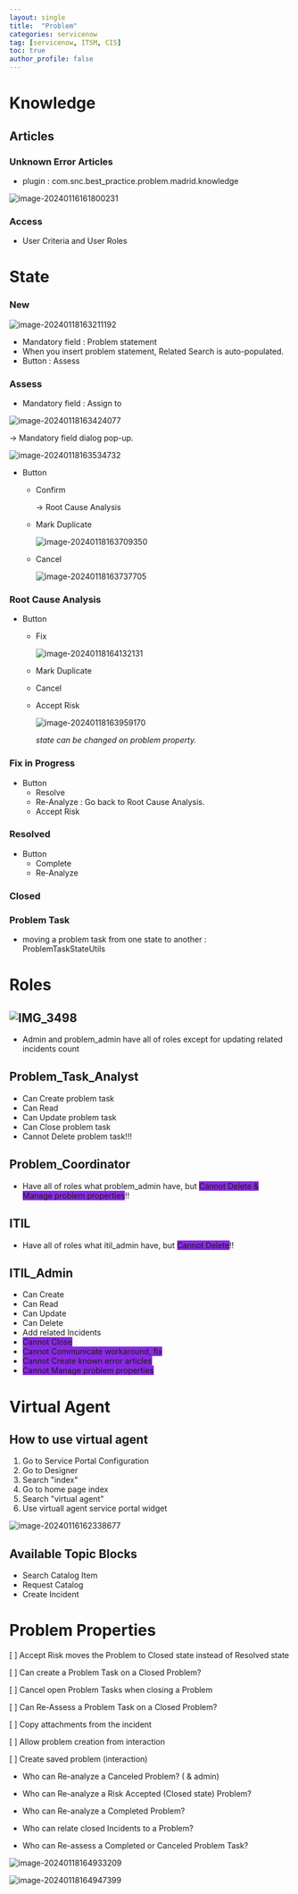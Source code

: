 ```yaml
---
layout: single
title:  "Problem"
categories: servicenow
tag: [servicenow, ITSM, CIS]
toc: true
author_profile: false
---
```


# Knowledge
## Articles
### Unknown Error Articles
- plugin : com.snc.best_practice.problem.madrid.knowledge

![image-20240116161800231](https://github.com/Moon-NaRi/Moon-Nari.github.io/blob/611c332dcb52e6037b4f0adf9b8e9d5fb4315677/images/2024-01-16-servicenow1/image-20240116161800231.png?raw=true)

### Access
- User Criteria and User Roles

# State
### New

![image-20240118163211192](https://github.com/Moon-NaRi/Moon-Nari.github.io/blob/81f188fe28c5ef0fa91f97e9e36cc6416f562ded/images/2024-01-16-servicenow1/image-20240118163211192.png?raw=true)

- Mandatory field : Problem statement
- When you insert problem statement, Related Search is auto-populated.
- Button : Assess



### Assess

- Mandatory field : Assign to

![image-20240118163424077](https://github.com/Moon-NaRi/Moon-Nari.github.io/blob/81f188fe28c5ef0fa91f97e9e36cc6416f562ded/images/2024-01-16-servicenow1/image-20240118163424077.png?raw=true)

 → Mandatory field dialog pop-up.

![image-20240118163534732](https://github.com/Moon-NaRi/Moon-Nari.github.io/blob/81f188fe28c5ef0fa91f97e9e36cc6416f562ded/images/2024-01-16-servicenow1/image-20240118163534732.png?raw=true)

- Button

  - Confirm

    → Root Cause Analysis

  - Mark Duplicate

    ![image-20240118163709350](https://github.com/Moon-NaRi/Moon-Nari.github.io/blob/81f188fe28c5ef0fa91f97e9e36cc6416f562ded/images/2024-01-16-servicenow1/image-20240118163709350.png?raw=true)

  - Cancel

    ![image-20240118163737705](https://github.com/Moon-NaRi/Moon-Nari.github.io/blob/81f188fe28c5ef0fa91f97e9e36cc6416f562ded/images/2024-01-16-servicenow1/image-20240118163737705.png?raw=true)



### Root Cause Analysis

- Button

  - Fix

    ![image-20240118164132131](https://github.com/Moon-NaRi/Moon-Nari.github.io/blob/81f188fe28c5ef0fa91f97e9e36cc6416f562ded/images/2024-01-16-servicenow1/image-20240118164132131.png?raw=true)

  - Mark Duplicate

  - Cancel

  - Accept Risk

    ![image-20240118163959170](https://github.com/Moon-NaRi/Moon-Nari.github.io/blob/81f188fe28c5ef0fa91f97e9e36cc6416f562ded/images/2024-01-16-servicenow1/image-20240118163959170.png?raw=true)

    *state can be changed on problem property.*



### Fix in Progress

- Button
  - Resolve
  - Re-Analyze : Go back to Root Cause Analysis.
  - Accept Risk



### Resolved

- Button
  - Complete
  - Re-Analyze



### Closed



### Problem Task

- moving a problem task from one state to another : ProblemTaskStateUtils

# Roles
## ![IMG_3498](https://github.com/Moon-NaRi/Moon-Nari.github.io/blob/611c332dcb52e6037b4f0adf9b8e9d5fb4315677/images/2024-01-16-servicenow1/IMG_3498.jpg?raw=true)

- Admin and problem_admin have all of roles except for updating related incidents count

## Problem_Task_Analyst

- Can Create problem task
- Can Read
- Can Update problem task
- Can Close problem task
- Cannot Delete problem task!!!

## Problem_Coordinator

- Have all of roles what problem_admin have, but <span style='background-color: #8A2BE2'>Cannot Delete & Manage problem properties</span>!!

## ITIL

- Have all of roles what itil_admin have, but <span style='background-color: #8A2BE2'>Cannot Delete</span>!!

## ITIL_Admin

- Can Create
- Can Read
- Can Update
- Can Delete
- Add related Incidents
- <span style='background-color: #8A2BE2'>Cannot Close</span>
- <span style='background-color: #8A2BE2'>Cannot Communicate workaround, fix</span>
- <span style='background-color: #8A2BE2'>Cannot Create known error articles</span>
- <span style='background-color: #8A2BE2'>Cannot Manage problem properties</span>



# Virtual Agent

## How to use virtual agent

1. Go to Service Portal Configuration
2. Go to Designer
3. Search "index"
4. Go to home page index
5. Search "virtual agent"
6. Use virtuall agent service portal widget

![image-20240116162338677](https://github.com/Moon-NaRi/Moon-Nari.github.io/blob/611c332dcb52e6037b4f0adf9b8e9d5fb4315677/images/2024-01-16-servicenow1/image-20240116162338677.png?raw=true)



## Available Topic Blocks

- Search Catalog Item
- Request Catalog
- Create Incident



# Problem Properties

[ ] Accept Risk moves the Problem to Closed state instead of Resolved state

[ ] Can create a Problem Task on a Closed Problem?

[ ] Cancel open Problem Tasks when closing a Problem

[ ] Can Re-Assess a Problem Task on a Closed Problem?

[ ] Copy attachments from the incident

[ ] Allow problem creation from interaction

[ ] Create saved problem (interaction)

- Who can Re-analyze a Canceled Problem? ( & admin)

- Who can Re-analyze a Risk Accepted (Closed state) Problem?
- Who can Re-analyze a Completed Problem?
- Who can relate closed Incidents to a Problem?
- Who can Re-assess a Completed or Canceled Problem Task?

![image-20240118164933209](https://github.com/Moon-NaRi/Moon-Nari.github.io/blob/81f188fe28c5ef0fa91f97e9e36cc6416f562ded/images/2024-01-16-servicenow1/image-20240118164933209.png?raw=true)

![image-20240118164947399](https://github.com/Moon-NaRi/Moon-Nari.github.io/blob/81f188fe28c5ef0fa91f97e9e36cc6416f562ded/images/2024-01-16-servicenow1/image-20240118164947399.png?raw=true)

  
